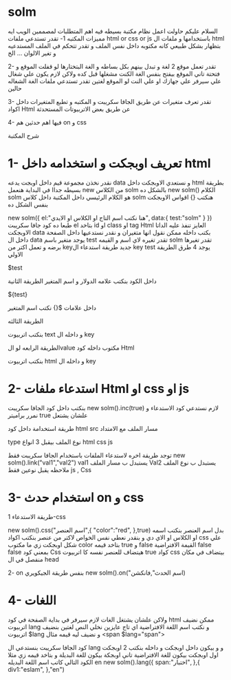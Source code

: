 # solm

السلام عليكم 
حاولت اعمل نظام مكتبة بسيطه فيه اهم المتطلبات لمصممين الويب 
ايه مميزات المكتبه 
1- تقدر تستدعي ملفات html or css or js باستخدامها و ملفات ال html بتظهار بشكل طبيعي كانه مكتوبه داخل نفس الملف و تقدر تتحكم في الملف المستدعيه و تغير الالوان ... الخ
 
 2- تقدر تعمل موقع 2 لغة و تبدل بينهم بكل بساطه و الغة البتختارها لو قفلت الموقع و فتحتة تاني الموقع بيفتح بنفس الغة الكنت مشغلها قبل كده ولاكن لازم يكون علي شغال علي سيرفر علي جهازك او علي النت
لو الموقع لغتين تقدر تستدعي ملفات الغة الشغاله حالين

3- تقدر تعرف متغيرات عن طريق الجافا سكريبت و المكتبه و تطبع المتغيرات داخل اكواد Html عن طريق بعض الاتربيوتات المستحدثة 

4- فيها اهم حدثين هم on و css

شرح المكتبة 
# 1- تعريف اوبجكت و استخدامه داخل html 
نقدر نخذن مجموعة قيم داخل اوبجت يدعه data و نستعدي الاوبجكت داخل html بطريقة بسيطه جداا
في البداية هنعمل new من الكلاس solm بالشكل ده 
new solm()
الكلام solm هو الكلام الرئيسي داخل المكتبة 
داخل كلاس solm هنكتب {} اقواس الاوبجكت
بنفس الشكل ده

new solm({
el:"هنا نكتب اسم التاج او الكلاس او الايدي",
data:{
test:"solm"
}
})
طبعا ده كود جافا سكريبت 
el بتاخد id او class او tag Html العايز تنفذ عليه الداتا
الاوبجكت data بكتب داخله ممكن نقول انها متغيران و نقدر نستدعيها داخل الصفحة 
داخل ال data يوجد متغير باسم test تقدر تغيره لاي اسم و القيمه solm تقدر تغيرها برضه و تعمل اكتر من keyجديد 
طريقة استدعاء ال key test 
يوجد 4 طرق
الطريقة الاولي 
<p>$test</p>
داخل الكود بنكتب علامه الدولار و اسم المتغير
الطريقة الثانية
<p>${test}</p>
داخل علامات ${} نكتب اسم المتغير

الطريقة الثالثه
<p text="test"></p>
بنكتب اتربيوت text و داخله ال key

الطريقة الرابعه 
لو الvalue مكتوب داخله كود Html 
<p html="test"></p>
بنكتب اتربيوت html و داخله ال key

# 2- استدعاء ملفات Html او css او js

بنكتب داخل كود الجافا سكريبت 
new solm().inc(true)
لازم نستدعي كود الاستدعاء و نمرر براميتر true علشان يشتعل

طريقة استخدامة 
داخل كود html 
<inc src="test.html" type="html"></inc>
src مسار الملف مع الامتداد

type نوع الملف بيقبل 3 انواع html css js

توجد طريقة اخره لاستدعاء الملفات باستخدام الجافا سكريبت فقط
new solm().link("val1","val2")
val1 يستبدل ب مسار الملف
Val2 يستبدل ب نوع الملف 
ملاحظه يقبل نوعين فقط js , Css

# 3- استخدام حدث on و css
طريقة الاستدعاء 
1-css

new solm().css("اسم العنصر",{
"color":"red",
},true)
بدل اسم العنصر بنكتب اسمه او الكلاس او الاي دي و بنقدر نعطي نفس الخواص لاكتر من عنصر
بنكتب اكواد css علي شكل اوبجكت زي ما مكتوب color
بتاخد قيمه true و false
القيمة الافتراضية false
false بمعني كود Css هيتضاف للعنصر نفسه كا اتربيوت
true كواد css بيتضاف في مكان منفصل في ال head

2- on
بنفس طريقة الجيكويري 
new solm().on("اسم الحدث",فانكشن)

# 4- اللغات 
ولاكن علشان يشتغل الغات لازم سيرفر 
في بداية الصفحة في كود html ممكن نضيف اتربيوت lang و نكتب اسم اللغة الافتراضية
اي تاج عايزين نخلي النص لغتين بنضيف اتربيوت $lang و نضيف ليه قيمه 
مثال 
<span $lang="span"></span>

كود الجافا سكريبت بنستدعي ال lang و و بيكون داخل اوبجكت و داخله بنكتب 2 اوبجكت اول اوبجكت بيكون للغة الافتراضية تاني اوبجكة بيكون للغة البديلة و بتاخد قيمه زي مثلا الكود التالي كاتب اسم اللغة البديله en 
new solm().lang({
span:"اختبار",
},{
div1:"eslam",
},"en")

